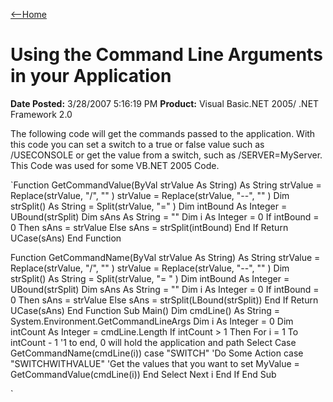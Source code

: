 [<--Home](README.md)
# Using the Command Line Arguments in your Application

**Date Posted:** 3/28/2007 5:16:19 PM
**Product:** Visual Basic.NET 2005/ .NET Framework 2.0

The following code will get the commands passed to the application.  With this code you can set a switch to a true or false value such as /USECONSOLE or get the value from a switch,  such as /SERVER=MyServer.  This Code was used for some VB.NET 2005 Code.

`‌Function GetCommandValue(ByVal strValue As String) As String 
     strValue = Replace(strValue, "/", "" )
     strValue = Replace(strValue, "--", "" )
     Dim strSplit() As String = Split(strValue, "=" )
     Dim intBound As Integer = UBound(strSplit)
     Dim sAns As String = ""
     Dim i As Integer = 0
     If intBound = 0 Then
          sAns = strValue
      Else
          sAns = strSplit(intBound)
      End If
     Return UCase(sAns)
  End Function

 Function GetCommandName(ByVal strValue As String) As String 
     strValue = Replace(strValue, "/", "" )
     strValue = Replace(strValue, "--", "" )
     Dim strSplit() As String = Split(strValue, "= " )
     Dim intBound As Integer = UBound(strSplit)
     Dim sAns As String = ""
     Dim i As Integer = 0
     If intBound = 0 Then 
          sAns = strValue
      Else
          sAns = strSplit(LBound(strSplit))
     End If 
     Return UCase(sAns)
 End Function 
Sub Main()
     Dim cmdLine() As String = System.Environment.GetCommandLineArgs
     Dim i As Integer = 0
     Dim intCount As Integer = cmdLine.Length
     If intCount > 1 Then
          For i = 1 To intCount - 1 '1 to end, 0 will hold the application and path
               Select Case GetCommandName(cmdLine(i))
                    case "SWITCH"
                           'Do Some Action
                     case "SWITCHWITHVALUE"
                            'Get the values that you want to set
                             MyValue = GetCommandValue(cmdLine(i))
               End Select
          Next i
     End If
End Sub 

`